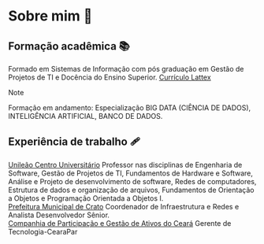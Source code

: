 # Sobre mim 🙊
## Formação acadêmica 📚
Formado em Sistemas de Informação com pós graduação em Gestão de Projetos de TI e Docência do Ensino Superior. [Currículo Lattex](http://lattes.cnpq.br/0303093062241270)
> [!NOTE]
> Formação em andamento: Especialização BIG DATA (CIÊNCIA DE DADOS), INTELIGÊNCIA ARTIFICIAL, BANCO DE DADOS.
## Experiência de trabalho 🩹
[Unileão Centro Universitário](https://unileao.edu.br/)
Professor nas disciplinas de Engenharia de Software, Gestão de Projetos de TI, Fundamentos de Hardware e Software, Análise e Projeto de desenvolvimento de software, Redes de computadores, Estrutura de dados e organização de arquivos, Fundamentos de Orientação a Objetos e Programação Orientada a Objetos I.</br>
[Prefeitura Municipal de Crato](https://crato.ce.gov.br)
Coordenador de Infraestrutura e Redes e Analista Desenvolvedor Sênior.</br>
[Companhia de Participação e Gestão de Ativos do Ceará](https://cepart.com.br/)
Gerente de Tecnologia-CearaPar


<!--
**cabalbarreto/cabalbarreto** is a ✨ _special_ ✨ repository because its `README.md` (this file) appears on your GitHub profile.

Here are some ideas to get you started:

- 
🔭 I’m currently working on ...
- 🌱 I’m currently learning ...
- 👯 I’m looking to collaborate on ...
- 🤔 I’m looking for help with ...
- 💬 Ask me about ...
- 📫 How to reach me: ...
- 😄 Pronouns: ...
- ⚡ Fun fact: ...
-->
